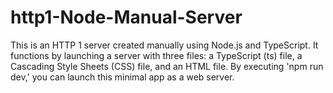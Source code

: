 # http1-Node-Manual-Server

This is an HTTP 1 server created manually using Node.js and TypeScript. It functions by launching a server with three files: a TypeScript (ts) file, a Cascading Style Sheets (CSS) file, and an HTML file. By executing 'npm run dev,' you can launch this minimal app as a web server.
